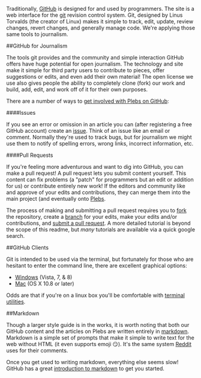 Traditionally, [GitHub](http://github.com) is designed for and used by programmers. The site is a web interface for the [git](https://en.wikipedia.org/wiki/Git_%28software%29) revision control system. Git, designed by Linus Torvalds (the creator of Linux) makes it simple to track, edit, update, review changes, revert changes, and generally manage code. We're applying those same tools to journalism.

##GitHub for Journalism

The tools git provides and the community and simple interaction GitHub offers have huge potential for open journalism. The technology and site make it simple for third party users to contribute to pieces, offer suggestions or edits, and even add their own material! The open license we use also gives people the ability to completely clone (fork) our work and build, add, edit, and work off of it for their own purposes.

There are a number of ways to [get involved with Plebs on GitHub](https://guides.github.com/activities/contributing-to-open-source/):

####Issues

If you see an error or omission in an article you can (after registering a free GitHub account) create an [issue](https://guides.github.com/features/issues/). Think of an issue like an email or comment. Normally they're used to track bugs, but for journalism we might use them to notify of spelling errors, wrong links, incorrect information, etc.

####Pull Requests

If you're feeling more adventurous and want to dig into GitHub, you can make a pull request! A pull request lets you submit content yourself. This content can fix problems (a "patch" for programmers but an edit or addition for us) or contribute entirely new work! If the editors and community like and approve of your edits and contributions, they can merge them into the main project (and eventually onto [Plebs](https://plebsonsecurity.com).

The process of making and submitting a pull request requires you to [fork](http://guides.github.com/activities/forking/) the repository, create a [branch](http://guides.github.com/introduction/flow/) for your edits, make your edits and/or contributions, and [submit a pull request](https://help.github.com/articles/using-pull-requests). A more detailed tutorial is beyond the scope of this readme, but _many_ tutorials are available via a quick google search.

##GitHub Clients

Git is intended to be used via the terminal, but fortunately for those who are hesitant to enter the command line, there are excellent graphical options:
* [Windows](https://windows.github.com/) (Vista, 7, & 8)
* [Mac](https://mac.github.com/) (OS X 10.8 or later)

Odds are that if you're on a linux box you'll be comfortable with [terminal utilities](https://help.github.com/articles/set-up-git#platform-linux).

##Markdown

Though a larger style guide is in the works, it is worth noting that both our GitHub content and the articles on Plebs are written entirely in [markdown](https://en.wikipedia.org/wiki/Markdown). Markdown is a simple set of prompts that make it simple to write text for the web without HTML (it even supports emoji :smirk:). It's the same system [Reddit](https://reddit.com) uses for their comments.

Once you get used to writing markdown, everything else seems slow! GitHub has a great [introduction to markdown](https://guides.github.com/features/mastering-markdown/) to get you started.